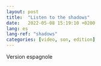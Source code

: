 ```yaml
---
layout: post
title:  "Listen to the shadows"
date:   2022-05-08 15:19:10 +0200
lang: es
lang-ref: "shadows"
categories: [video, son, edition]
---
```

Version espagnole
